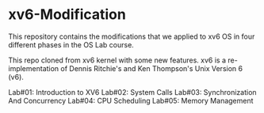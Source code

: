 # xv6-Modification
This repository contains the modifications that we applied to xv6 OS in four different phases in the OS Lab course.

This repo cloned from xv6 kernel with some new features. xv6 is a re-implementation of Dennis Ritchie's and Ken Thompson's Unix Version 6 (v6).

Lab#01: Introduction to XV6
Lab#02: System Calls
Lab#03: Synchronization And Concurrency
Lab#04: CPU Scheduling
Lab#05: Memory Management
